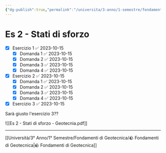 ```yaml
---
{"dg-publish":true,"permalink":"/universita/3-anno/1-semestre/fondamenti-di-geotecnica/esercitazioni/es-02-stati-di-sforzo/"}
---
```




# Es 2 - Stati di sforzo






- [x] Esercizio 1 ✅ 2023-10-15
	- [x] Domanda 1 ✅ 2023-10-15
	- [x] Domanda 2 ✅ 2023-10-15
	- [x] Domanda 3 ✅ 2023-10-15
	- [x] Domanda 4 ✅ 2023-10-15
- [x] Esercizio 2 ✅ 2023-10-15
	- [x] Domanda 1 ✅ 2023-10-15
	- [x] Domanda 2 ✅ 2023-10-15
	- [x] Domanda 3 ✅ 2023-10-15
	- [x] Domanda 4 ✅ 2023-10-15
- [x] Esercizio 3 ✅ 2023-10-15

Sarà giusto l'esercizio 3??

![[Es 2 - Stati di sforzo - Geotecnia.pdf]]



___
[[Università/3° Anno/1° Semestre/Fondamenti di Geotecnica/🪨 Fondamenti di Geotecnica\|🪨 Fondamenti di Geotecnica]]